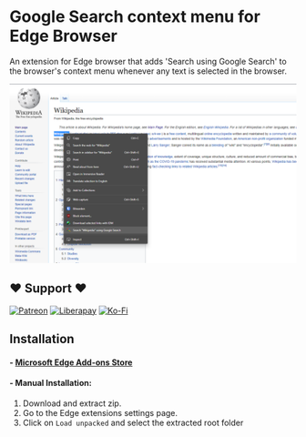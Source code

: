 # Google Search context menu for Edge Browser

An extension for Edge browser that adds 'Search using Google Search' to the browser's context menu whenever any text is selected in the browser.

![Screenshot](/screenshot.png)

## ❤ Support ❤

[![Patreon][patreon-badge]][patreon]
[![Liberapay][liberapay-badge]][liberapay]
[![Ko-Fi][kofi-badge]][kofi]

## Installation

#### - [Microsoft Edge Add-ons Store](https://microsoftedge.microsoft.com/addons/detail/google-search-context-men/mlkhfponpclfglhhnfhmpicfocieaiaa)

#### - Manual Installation:
1. Download and extract zip.
2. Go to the Edge extensions settings page.
3. Click on `Load unpacked` and select the extracted root folder


[patreon-badge]: https://img.shields.io/badge/Support-Become%20a%20Patreon!-red.svg
[patreon]: https://www.patreon.com/andy_fazulus
[liberapay-badge]: https://img.shields.io/badge/Liberapay-Donate-%23f6c915.svg
[liberapay]: https://liberapay.com/andy_fazulus
[kofi-badge]: https://img.shields.io/badge/Ko--fi-Buy%20me%20a%20coffee!-%2346b798.svg
[kofi]: https://ko-fi.com/andy_fazulus
